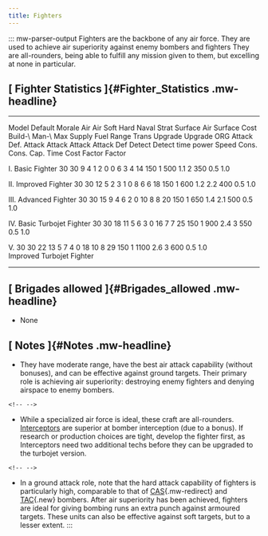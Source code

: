 ```yaml
---
title: Fighters
---
```

::: mw-parser-output
Fighters are the backbone of any air force. They are used to achieve air
superiority against enemy bombers and fighters They are all-rounders,
being able to fulfill any mission given to them, but excelling at none
in particular.

## [ Fighter Statistics ]{#Fighter_Statistics .mw-headline}

  --------------------------- --------- -------- -------- ------ -------- -------- -------- -------- --------- -------- --------- --- ------ --------- ------- ------- -------- ------- ------- ------- --------- ---------
  Model                       Default   Morale   Air      Air    Soft     Hard     Naval    Strat    Surface   Air      Surface       Cost   Build-\   Man-\   Max     Supply   Fuel    Range   Trans   Upgrade   Upgrade
                              ORG                Attack   Def.   Attack   Attack   Attack   Attack   Def       Detect   Detect               time      power   Speed   Cons.    Cons.           Cap.    Time      Cost
                                                                                                                                                                                                        Factor    Factor

  I. Basic Fighter            30        30       9        4      1        2        0        0        6         3        4             14     150       1       500     1.1      2       350             0.5       1.0

  II\. Improved Fighter       30        30       12       5      2        3        1        0        8         6        6             18     150       1       600     1.2      2.2     400             0.5       1.0

  III\. Advanced Fighter      30        30       15       9      4        6        2        0        10        8        8             20     150       1       650     1.4      2.1     500             0.5       1.0

  IV\. Basic Turbojet Fighter 30        30       18       11     5        6        3        0        16        7        7             25     150       1       900     2.4      3       550             0.5       1.0

  V.                          30        30       22       13     5        7        4        0        18        10       8             29     150       1       1100    2.6      3       600             0.5       1.0
  Improved Turbojet Fighter                                                                                                                                                                                       
  --------------------------- --------- -------- -------- ------ -------- -------- -------- -------- --------- -------- --------- --- ------ --------- ------- ------- -------- ------- ------- ------- --------- ---------

## [ Brigades allowed ]{#Brigades_allowed .mw-headline}

-   None

## [ Notes ]{#Notes .mw-headline}

-   They have moderate range, have the best air attack capability
    (without bonuses), and can be effective against ground targets.
    Their primary role is achieving air superiority: destroying enemy
    fighters and denying airspace to enemy bombers.

```{=html}
<!-- -->
```
-   While a specialized air force is ideal, these craft are
    all-rounders. [Interceptors](/wiki/Interceptors "Interceptors") are
    superior at bomber interception (due to a bonus). If research or
    production choices are tight, develop the fighter first, as
    Interceptors need two additional techs before they can be upgraded
    to the turbojet version.

```{=html}
<!-- -->
```
-   In a ground attack role, note that the hard attack capability of
    fighters is particularly high, comparable to that of
    [CAS](/wiki/CAS "CAS"){.mw-redirect} and
    [TAC](/wiki/index.php?title=TAC&action=edit&redlink=1 "TAC (page does not exist)"){.new}
    bombers. After air superiority has been achieved, fighters are ideal
    for giving bombing runs an extra punch against armoured targets.
    These units can also be effective against soft targets, but to a
    lesser extent.
:::
